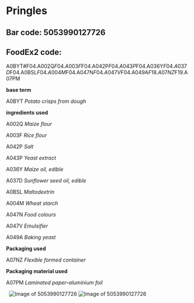 
# Pringles

## Bar code: 5053990127726

## FoodEx2 code:
A0BYT#F04.A002Q$F04.A003F$F04.A042P$F04.A043P$F04.A036Y$F04.A037D$F04.A0BSL$F04.A004M$F04.A047N$F04.A047V$F04.A049A$F18.A07NZ$F19.A07PM         

**base term**

A0BYT _Potato crisps from dough_

**ingredients used** 

A002Q _Maize flour_

A003F _Rice flour_

A042P _Salt_

A043P _Yeast extract_

A036Y _Maize oil, edible_

A037D _Sunflower seed oil, edible_

A0BSL _Maltodextrin_

A004M _Wheat starch_

A047N _Food colours_

A047V _Emulsifier_

A049A _Baking yeast_

**Packaging used**

A07NZ _Flexible formed container_

**Packaging material used** 

A07PM _Laminated paper–aluminium foil_

 
![Image of 5053990127726](https://world.openfoodfacts.org/images/products/541/007/606/8067/1.jpg)
![Image of 5053990127726](https://world.openfoodfacts.org/images/products/541/007/606/8067/2.jpg)
